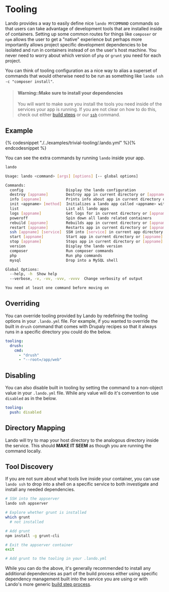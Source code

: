 Tooling
=======

Lando provides a way to easily define nice `lando MYCOMMAND` commands so that users can take advantage of development tools that are installed inside of containers. Setting up some common routes for things like `composer` or `npm` allows the user to get a "native" experience but perhaps more importantly allows project specific development dependencies to be isolated and run in containers instead of on the user's host machine. You never need to worry about which version of `php` or `grunt` you need for each project.

You can think of tooling configuration as a nice way to alias a superset of commands that would otherwise need to be run as something like `lando ssh -c "composer install"`.

> #### Warning::Make sure to install your dependencies
>
> You will want to make sure you install the tools you need inside of the services your app is running. If you are not clear on how to do this, check out either [build steps](./../config/services.md#build-extras) or our [`ssh`](./../cli/ssh.md) command.

Example
-------

{% codesnippet "./../examples/trivial-tooling/.lando.yml" %}{% endcodesnippet %}

You can see the extra commands by running `lando` inside your app.

```bash
lando

Usage: lando <command> [args] [options] [-- global options]

Commands:
  config                   Display the lando configuration
  destroy [appname]        Destroy app in current directory or [appname]
  info [appname]           Prints info about app in current directory or [appname]
  init <appname> [method]  Initializes a lando app called <appname> with optional [method]
  list                     List all lando apps
  logs [appname]           Get logs for in current directory or [appname]
  poweroff                 Spin down all lando related containers
  rebuild [appname]        Rebuilds app in current directory or [appname]
  restart [appname]        Restarts app in current directory or [appname]
  ssh [appname] [service]  SSH into [service] in current app directory or [appname]
  start [appname]          Start app in current directory or [appname]
  stop [appname]           Stops app in current directory or [appname]
  version                  Display the lando version
  composer                 Run composer commands
  php                      Run php commands
  mysql                    Drop into a MySQL shell

Global Options:
  --help, -h  Show help
  --verbose, -v, -vv, -vvv, -vvvv  Change verbosity of output

You need at least one command before moving on
```

Overriding
----------

You can override tooling provided by Lando by redefining the tooling options in your `.lando.yml` file. For example, if you wanted to override the built in `drush` command that comes with Drupaly recipes so that it always runs in a specific directory you could do the below.

```yml
tooling:
  drush:
    cmd:
      - "drush"
      - "--root=/app/web"
```

Disabling
---------

You can also disable built in tooling by setting the command to a non-object value in your `.lando.yml` file. While any value will do it's convention to use `disabled` as in the below.

```yml
tooling:
  push: disabled
```

Directory Mapping
-----------------

Lando will try to map your host directory to the analogous directory inside the service. This should **MAKE IT SEEM** as though you are running the command locally.

Tool Discovery
--------------

If you are not sure about what tools live inside your container, you can use `lando ssh` to drop into a shell on a specific service to both investigate and install any needed dependencies.

```bash
# SSH into the appserver
lando ssh appserver

# Explore whether grunt is installed
which grunt
  # not installed

# Add grunt
npm install -g grunt-cli

# Exit the appserver container
exit

# Add grunt to the tooling in your .lando.yml
```

While you can do the above, it's generally recommended to install any additional dependencies as part of the build process either using specific dependency management built into the service you are using or with Lando's more generic [build step process](./../config/services.md#build-extras).
